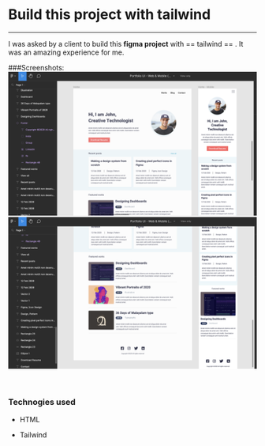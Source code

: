 # Build this project with tailwind
---

I was asked by a client to build this **figma project** with == tailwind == . 
It was an amazing experience for me.



###Screenshots:
![figma photeo one](./assets/img/figma-one.png) <br>
![figma photeo one](./assets/img/figma-two.png)

<br>

### Technogies used

- HTML 

- Tailwind

